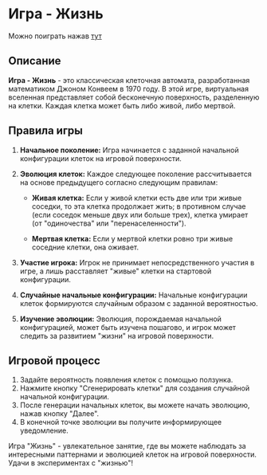 # Игра - Жизнь

Можно поиграть нажав [тут](https://sonochiwa.github.io/life/)

## Описание

**Игра - Жизнь** - это классическая клеточная автомата, разработанная математиком Джоном Конвеем в 1970 году. В этой игре, виртуальная вселенная представляет собой бесконечную поверхность, разделенную на клетки. Каждая клетка может быть либо живой, либо мертвой.

## Правила игры

1. **Начальное поколение:** Игра начинается с заданной начальной конфигурации клеток на игровой поверхности.

2. **Эволюция клеток:** Каждое следующее поколение рассчитывается на основе предыдущего согласно следующим правилам:

    - **Живая клетка:** Если у живой клетки есть две или три живые соседки, то эта клетка продолжает жить; в противном случае (если соседок меньше двух или больше трех), клетка умирает (от "одиночества" или "перенаселенности").

    - **Мертвая клетка:** Если у мертвой клетки ровно три живые соседние клетки, она оживает.

3. **Участие игрока:** Игрок не принимает непосредственного участия в игре, а лишь расставляет "живые" клетки на стартовой конфигурации.

4. **Случайные начальные конфигурации:** Начальные конфигурации клеток формируются случайным образом с заданной вероятностью.

5. **Изучение эволюции:** Эволюция, порождаемая начальной конфигурацией, может быть изучена пошагово, и игрок может следить за развитием "жизни" на игровой поверхности.

## Игровой процесс

1. Задайте вероятность появления клеток с помощью ползунка.
2. Нажмите кнопку "Сгенерировать клетки" для создания случайной начальной конфигурации.
3. После генерации начальных клеток, вы можете начать эволюцию, нажав кнопку "Далее".
4. В конечной точке эволюции вы получите информирующее уведомление.

Игра "Жизнь" - увлекательное занятие, где вы можете наблюдать за интересными паттернами и эволюцией клеток на игровой поверхности. Удачи в экспериментах с "жизнью"!
